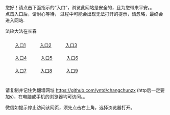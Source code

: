 您好！请点击下面指示的“入口”，浏览此网站是安全的，且为您带来平安。。 <br/>
点击入口后，请耐心等待， 过程中可能会出现无法打开的提示，请忽略，最终会进入网站. </br>

法轮大法在长春<br/>
<div style="padding:10px"><a style="margin:20px" target="_blank" href="https://d117ij3sr6ywxt.cloudfront.net/2Qpsp?wjqulx" id="ccLink1" rel="nofollow">入口1</a> <a target="_blank" style="margin:20px" href="https://d38cio09czpe78.cloudfront.net/2Qpsp?dvbkpq" id="ccLink2" rel="nofollow">入口2</a> <a style="margin:20px" target="_blank" href="https://d37v3xuyzfchj5.cloudfront.net/2Qpsp?yjflsux" id="ccLink3" rel="nofollow">入口3</a></div>

<div style="padding:10px" ><a style="margin:20px" target="_blank" href="https://d117ij3sr6ywxt.cloudfront.net/2Qpsp?wjqulx" id="ccLink4" rel="nofollow">入口4</a> <a style="margin:20px" href="https://d38cio09czpe78.cloudfront.net/2Qpsp?dvbkpq" target="_blank" id="ccLink5" rel="nofollow">入口5</a> <a style="margin:20px" href="https://d37v3xuyzfchj5.cloudfront.net/2Qpsp?yjflsux" target="_blank" id="ccLink6" rel="nofollow">入口6</a></div>

<div style="padding:10px"><a style="margin:20px" target="_blank" href="https://d117ij3sr6ywxt.cloudfront.net/2Qpsp?wjqulx" id="ccLink7" rel="nofollow">入口7</a> <a style="margin:20px" href="https://d38cio09czpe78.cloudfront.net/2Qpsp?dvbkpq" target="_blank" id="ccLink8" rel="nofollow">入口8</a> <a style="margin:20px" target="_blank" href="https://d37v3xuyzfchj5.cloudfront.net/2Qpsp?yjflsux" id="ccLink9" rel="nofollow">入口9</a></div>

<br/>



请复制并记住免翻墙网址 https://github.com/yntd/changchunzx (http后一定要加s)，在电脑或手机的浏览器均可访问。。<br/>

微信如提示停止访问该网页，须先点击右上角，选择浏览器打开。
